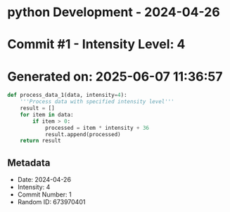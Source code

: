 ﻿# python Development - 2024-04-26
# Commit #1 - Intensity Level: 4
# Generated on: 2025-06-07 11:36:57
```python
def process_data_1(data, intensity=4):
    '''Process data with specified intensity level'''
    result = []
    for item in data:
        if item > 0:
            processed = item * intensity + 36
            result.append(processed)
    return result
```
## Metadata
- Date: 2024-04-26
- Intensity: 4
- Commit Number: 1
- Random ID: 673970401
